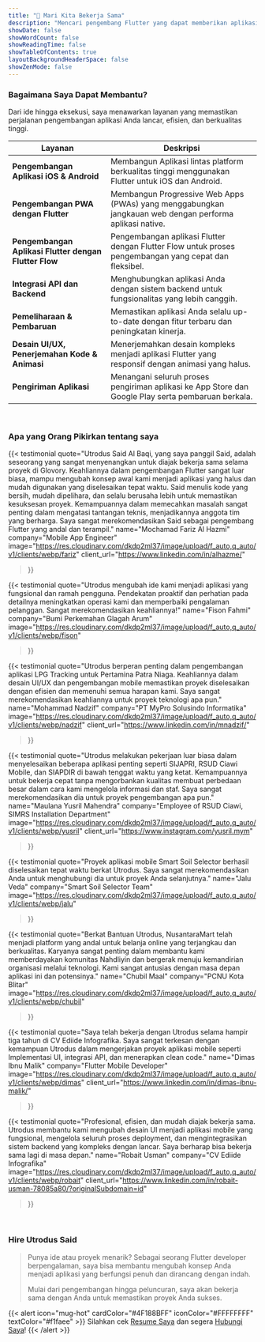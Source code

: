 ```yaml
---
title: "🤝 Mari Kita Bekerja Sama"
description: "Mencari pengembang Flutter yang dapat memberikan aplikasi berkualitas tinggi? Saya di sini untuk membantu! Lihat layanan yang saya tawarkan, dengarkan klien yang puas, dan hubungi kami untuk mendiskusikan bagaimana kita dapat bekerja sama."
showDate: false
showWordCount: false
showReadingTime: false
showTableOfContents: true
layoutBackgroundHeaderSpace: false
showZenMode: false
---
```




### Bagaimana Saya Dapat Membantu?

Dari ide hingga eksekusi, saya menawarkan layanan yang memastikan perjalanan pengembangan aplikasi Anda lancar, efisien, dan berkualitas tinggi.

| **Layanan**                              | **Deskripsi**                                                                                                 |
| ---------------------------------------- | ------------------------------------------------------------------------------------------------------------- |
| **Pengembangan Aplikasi iOS & Android**  | Membangun Aplikasi lintas platform berkualitas tinggi menggunakan Flutter untuk iOS dan Android.                         |
| **Pengembangan PWA dengan Flutter**      | Membangun Progressive Web Apps (PWAs) yang menggabungkan jangkauan web dengan performa aplikasi native.        |
| **Pengembangan Aplikasi Flutter dengan Flutter Flow** | Pengembangan aplikasi Flutter dengan Flutter Flow untuk proses pengembangan yang cepat dan fleksibel.      |
| **Integrasi API dan Backend**            | Menghubungkan aplikasi Anda dengan sistem backend untuk fungsionalitas yang lebih canggih.                     |
| **Pemeliharaan & Pembaruan**             | Memastikan aplikasi Anda selalu up-to-date dengan fitur terbaru dan peningkatan kinerja.                      |
| **Desain UI/UX, Penerjemahan Kode & Animasi** | Menerjemahkan desain kompleks menjadi aplikasi Flutter yang responsif dengan animasi yang halus.            |
| **Pengiriman Aplikasi**                  | Menangani seluruh proses pengiriman aplikasi ke App Store dan Google Play serta pembaruan berkala.             |

<br>

### Apa yang Orang Pikirkan tentang saya


{{< testimonial
    quote="Utrodus Said Al Baqi, yang saya panggil Said, adalah seseorang yang sangat menyenangkan untuk diajak bekerja sama selama proyek di Glovory. Keahliannya dalam pengembangan Flutter sangat luar biasa, mampu mengubah konsep awal kami menjadi aplikasi yang halus dan mudah digunakan yang diselesaikan tepat waktu. Said menulis kode yang bersih, mudah dipelihara, dan selalu berusaha lebih untuk memastikan kesuksesan proyek. Kemampuannya dalam memecahkan masalah sangat penting dalam mengatasi tantangan teknis, menjadikannya anggota tim yang berharga. Saya sangat merekomendasikan Said sebagai pengembang Flutter yang andal dan terampil."
    name="Mochamad Fariz Al Hazmi"
    company="Mobile App Engineer"
    image="https://res.cloudinary.com/dkdp2ml37/image/upload/f_auto,q_auto/v1/clients/webp/fariz"
    client_url="https://www.linkedin.com/in/alhazme/"
>}}

{{< testimonial
    quote="Utrodus mengubah ide kami menjadi aplikasi yang fungsional dan ramah pengguna. Pendekatan proaktif dan perhatian pada detailnya meningkatkan operasi kami dan memperbaiki pengalaman pelanggan. Sangat merekomendasikan keahliannya!"
    name="Fison Fahmi"
    company="Bumi Perkemahan Glagah Arum"
    image="https://res.cloudinary.com/dkdp2ml37/image/upload/f_auto,q_auto/v1/clients/webp/fison"
>}}



{{< testimonial
    quote="Utrodus berperan penting dalam pengembangan aplikasi LPG Tracking untuk Pertamina Patra Niaga. Keahliannya dalam desain UI/UX dan pengembangan mobile memastikan proyek diselesaikan dengan efisien dan memenuhi semua harapan kami. Saya sangat merekomendasikan keahliannya untuk proyek teknologi apa pun."
    name="Mohammad Nadzif"
    company="PT MyPro Solusindo Informatika"
    image="https://res.cloudinary.com/dkdp2ml37/image/upload/f_auto,q_auto/v1/clients/webp/nadzif"
    client_url="https://www.linkedin.com/in/mnadzif/"
>}}

{{< testimonial
    quote="Utrodus melakukan pekerjaan luar biasa dalam menyelesaikan beberapa aplikasi penting seperti SIJAPRI, RSUD Ciawi Mobile, dan SIAPDIR di bawah tenggat waktu yang ketat. Kemampuannya untuk bekerja cepat tanpa mengorbankan kualitas membuat perbedaan besar dalam cara kami mengelola informasi dan staf. Saya sangat merekomendasikan dia untuk proyek pengembangan apa pun."
    name="Maulana Yusril Mahendra"
    company="Employee of RSUD Ciawi, SIMRS Installation Department"
    image="https://res.cloudinary.com/dkdp2ml37/image/upload/f_auto,q_auto/v1/clients/webp/yusril"
    client_url="https://www.instagram.com/yusril.mym"
>}}



{{< testimonial
    quote="Proyek aplikasi mobile Smart Soil Selector berhasil diselesaikan tepat waktu berkat Utrodus. Saya sangat merekomendasikan Anda untuk menghubungi dia untuk proyek Anda selanjutnya."
    name="Jalu Veda"
    company="Smart Soil Selector Team"
    image="https://res.cloudinary.com/dkdp2ml37/image/upload/f_auto,q_auto/v1/clients/webp/jalu"
>}}


{{< testimonial
    quote="Berkat Bantuan Utrodus, NusantaraMart telah menjadi platform yang andal untuk belanja online yang terjangkau dan berkualitas. Karyanya sangat penting dalam membantu kami memberdayakan komunitas Nahdliyin dan bergerak menuju kemandirian organisasi melalui teknologi. Kami sangat antusias dengan masa depan aplikasi ini dan potensinya."
    name="Chubil Maal"
    company="PCNU Kota Blitar"
    image="https://res.cloudinary.com/dkdp2ml37/image/upload/f_auto,q_auto/v1/clients/webp/chubil"
>}}

{{< testimonial
    quote="Saya telah bekerja dengan Utrodus selama hampir tiga tahun di CV Ediide Infografika. Saya sangat terkesan dengan kemampuan Utrodus dalam mengerjakan proyek aplikasi mobile seperti Implementasi UI, integrasi API, dan menerapkan clean code."
    name="Dimas Ibnu Malik"
    company="Flutter Mobile Developer"
    image="https://res.cloudinary.com/dkdp2ml37/image/upload/f_auto,q_auto/v1/clients/webp/dimas"
    client_url="https://www.linkedin.com/in/dimas-ibnu-malik/"
>}}

{{< testimonial
    quote="Profesional, efisien, dan mudah diajak bekerja sama. Utrodus membantu kami mengubah desain UI menjadi aplikasi mobile yang fungsional, mengelola seluruh proses deployment, dan mengintegrasikan sistem backend yang kompleks dengan lancar. Saya berharap bisa bekerja sama lagi di masa depan."
    name="Robait Usman"
    company="CV Ediide Infografika"
    image="https://res.cloudinary.com/dkdp2ml37/image/upload/f_auto,q_auto/v1/clients/webp/robait"
    client_url="https://www.linkedin.com/in/robait-usman-78085a80/?originalSubdomain=id"
>}}


<br>

### Hire Utrodus Said
> Punya ide atau proyek menarik? Sebagai seorang Flutter developer berpengalaman, saya bisa membantu mengubah konsep Anda menjadi aplikasi yang berfungsi penuh dan dirancang dengan indah.
> 
> Mulai dari pengembangan hingga peluncuran, saya akan bekerja sama dengan Anda untuk memastikan proyek Anda sukses.

{{< alert icon="mug-hot" cardColor="#4F188BFF" iconColor="#FFFFFFFF" textColor="#f1faee" >}}
Silahkan cek  [Resume Saya](https://drive.google.com/file/d/16b0HRFwY3Y7WTN1iESdvgO_IM4gZLNZm/view) dan segera [Hubungi Saya](/contact/)!
{{< /alert >}}


